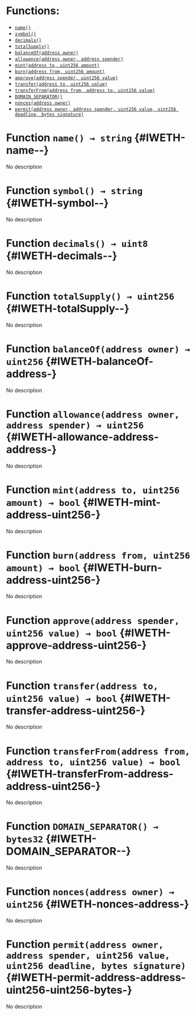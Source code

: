 

# Functions:
- [`name()`](#IWETH-name--)
- [`symbol()`](#IWETH-symbol--)
- [`decimals()`](#IWETH-decimals--)
- [`totalSupply()`](#IWETH-totalSupply--)
- [`balanceOf(address owner)`](#IWETH-balanceOf-address-)
- [`allowance(address owner, address spender)`](#IWETH-allowance-address-address-)
- [`mint(address to, uint256 amount)`](#IWETH-mint-address-uint256-)
- [`burn(address from, uint256 amount)`](#IWETH-burn-address-uint256-)
- [`approve(address spender, uint256 value)`](#IWETH-approve-address-uint256-)
- [`transfer(address to, uint256 value)`](#IWETH-transfer-address-uint256-)
- [`transferFrom(address from, address to, uint256 value)`](#IWETH-transferFrom-address-address-uint256-)
- [`DOMAIN_SEPARATOR()`](#IWETH-DOMAIN_SEPARATOR--)
- [`nonces(address owner)`](#IWETH-nonces-address-)
- [`permit(address owner, address spender, uint256 value, uint256 deadline, bytes signature)`](#IWETH-permit-address-address-uint256-uint256-bytes-)


# Function `name() → string` {#IWETH-name--}
No description
# Function `symbol() → string` {#IWETH-symbol--}
No description
# Function `decimals() → uint8` {#IWETH-decimals--}
No description
# Function `totalSupply() → uint256` {#IWETH-totalSupply--}
No description
# Function `balanceOf(address owner) → uint256` {#IWETH-balanceOf-address-}
No description
# Function `allowance(address owner, address spender) → uint256` {#IWETH-allowance-address-address-}
No description
# Function `mint(address to, uint256 amount) → bool` {#IWETH-mint-address-uint256-}
No description
# Function `burn(address from, uint256 amount) → bool` {#IWETH-burn-address-uint256-}
No description
# Function `approve(address spender, uint256 value) → bool` {#IWETH-approve-address-uint256-}
No description
# Function `transfer(address to, uint256 value) → bool` {#IWETH-transfer-address-uint256-}
No description
# Function `transferFrom(address from, address to, uint256 value) → bool` {#IWETH-transferFrom-address-address-uint256-}
No description
# Function `DOMAIN_SEPARATOR() → bytes32` {#IWETH-DOMAIN_SEPARATOR--}
No description
# Function `nonces(address owner) → uint256` {#IWETH-nonces-address-}
No description
# Function `permit(address owner, address spender, uint256 value, uint256 deadline, bytes signature)` {#IWETH-permit-address-address-uint256-uint256-bytes-}
No description

